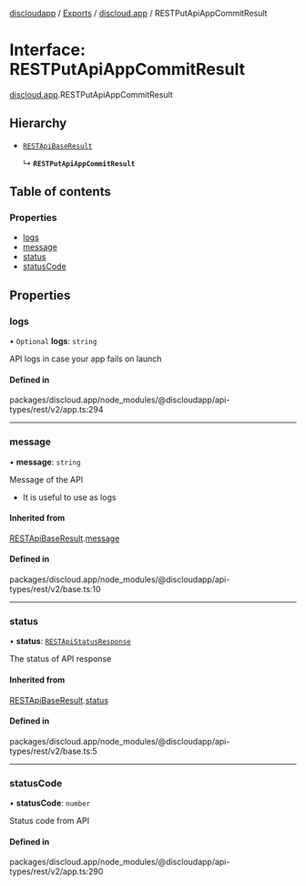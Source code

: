 [discloudapp](../README.md) / [Exports](../modules.md) / [discloud.app](../modules/discloud_app.md) / RESTPutApiAppCommitResult

# Interface: RESTPutApiAppCommitResult

[discloud.app](../modules/discloud_app.md).RESTPutApiAppCommitResult

## Hierarchy

- [`RESTApiBaseResult`](discloud_app.RESTApiBaseResult.md)

  ↳ **`RESTPutApiAppCommitResult`**

## Table of contents

### Properties

- [logs](discloud_app.RESTPutApiAppCommitResult.md#logs)
- [message](discloud_app.RESTPutApiAppCommitResult.md#message)
- [status](discloud_app.RESTPutApiAppCommitResult.md#status)
- [statusCode](discloud_app.RESTPutApiAppCommitResult.md#statuscode)

## Properties

### logs

• `Optional` **logs**: `string`

API logs in case your app fails on launch

#### Defined in

packages/discloud.app/node_modules/@discloudapp/api-types/rest/v2/app.ts:294

___

### message

• **message**: `string`

Message of the API
- It is useful to use as logs

#### Inherited from

[RESTApiBaseResult](discloud_app.RESTApiBaseResult.md).[message](discloud_app.RESTApiBaseResult.md#message)

#### Defined in

packages/discloud.app/node_modules/@discloudapp/api-types/rest/v2/base.ts:10

___

### status

• **status**: [`RESTApiStatusResponse`](../modules/discloud_app.md#restapistatusresponse)

The status of API response

#### Inherited from

[RESTApiBaseResult](discloud_app.RESTApiBaseResult.md).[status](discloud_app.RESTApiBaseResult.md#status)

#### Defined in

packages/discloud.app/node_modules/@discloudapp/api-types/rest/v2/base.ts:5

___

### statusCode

• **statusCode**: `number`

Status code from API

#### Defined in

packages/discloud.app/node_modules/@discloudapp/api-types/rest/v2/app.ts:290
